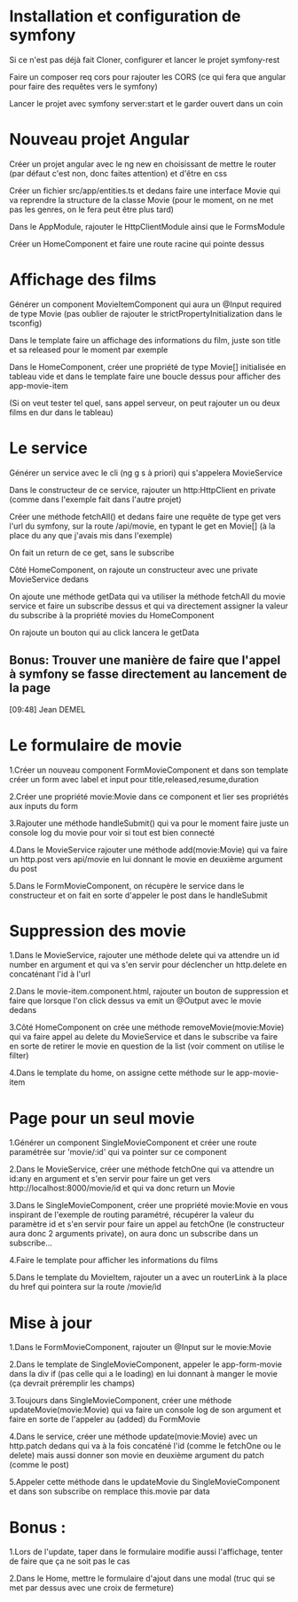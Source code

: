 # Installation et configuration de symfony

Si ce n'est pas déjà fait
Cloner, configurer et lancer le projet symfony-rest

Faire un composer req cors pour rajouter les CORS (ce qui fera que angular pour faire des requêtes vers le symfony)
	
Lancer le projet avec symfony server:start et le garder ouvert dans un coin


# Nouveau projet Angular

Créer un projet angular avec le ng new en choisissant de mettre le router (par défaut c'est non, donc faites attention) et d'être en css
	
Créer un fichier src/app/entities.ts et dedans faire une interface Movie qui va reprendre la structure de la classe Movie (pour le moment, on ne met pas les genres, on le fera peut être plus tard)
	
Dans le AppModule, rajouter le HttpClientModule ainsi que le FormsModule
	
Créer un HomeComponent et faire une route racine qui pointe dessus


# Affichage des films

Générer un component MovieItemComponent qui aura un @Input required de type Movie (pas oublier de rajouter le strictPropertyInitialization dans le tsconfig)
	
Dans le template faire un affichage des informations du film, juste son title et sa released pour le moment par exemple
	
Dans le HomeComponent, créer une propriété de type Movie[] initialisée en tableau vide et dans le template faire une boucle dessus pour afficher des app-movie-item
	
(Si on veut tester tel quel, sans appel serveur, on peut rajouter un ou deux films en dur dans le tableau)


# Le service
Générer un service avec le cli (ng g s à priori) qui s'appelera MovieService
	
Dans le constructeur de ce service, rajouter un http:HttpClient en private (comme dans l'exemple fait dans l'autre projet)
	
Créer une méthode fetchAll() et dedans faire une requête de type get vers l'url du symfony, sur la route /api/movie, en typant le get en Movie[] (à la place du any que j'avais mis dans l'exemple)
	
On fait un return de ce get, sans le subscribe
	
Côté HomeComponent, on rajoute un constructeur avec une private MovieService dedans
	
On ajoute une méthode getData qui va utiliser la méthode fetchAll du movie service et faire un subscribe dessus et qui va directement assigner la valeur du subscribe à la propriété movies du HomeComponent
	
On rajoute un bouton qui au click lancera le getData


## Bonus: Trouver une manière de faire que l'appel à symfony se fasse directement au lancement de la page


[09:48] Jean DEMEL
    

# Le formulaire de movie

1.Créer un nouveau component FormMovieComponent et dans son template créer un form avec label et input pour title,released,resume,duration
	
2.Créer une propriété movie:Movie dans ce component et lier ses propriétés aux inputs du form
	
3.Rajouter une méthode handleSubmit() qui va pour le moment faire juste un console log du movie pour voir si tout est bien connecté
	
4.Dans le MovieService rajouter une méthode add(movie:Movie) qui va faire un http.post vers api/movie en lui donnant le movie en deuxième argument du post
	
5.Dans le FormMovieComponent, on récupère le service dans le constructeur et on fait en sorte d'appeler le post dans le handleSubmit


# Suppression des movie

1.Dans le MovieService, rajouter une méthode delete qui va attendre un id number en argument et qui va s'en servir pour déclencher un http.delete en concaténant l'id à l'url
	
2.Dans le movie-item.component.html, rajouter un bouton de suppression et faire que lorsque l'on click dessus va emit un @Output avec le movie dedans
	
3.Côté HomeComponent on crée une méthode removeMovie(movie:Movie) qui va faire appel au delete du MovieService et dans le subscribe va faire en sorte de retirer le movie en question de la list (voir comment on utilise le filter)
	
4.Dans le template du home, on assigne cette méthode sur le app-movie-item


# Page pour un seul movie

1.Générer un component SingleMovieComponent et créer une route paramétrée sur 'movie/:id' qui va pointer sur ce component
	
2.Dans le MovieService, créer une méthode fetchOne qui va attendre un id:any en argument et s'en servir pour faire un get vers http://localhost:8000/movie/id et qui va donc return un Movie
	
3.Dans le SingleMovieComponent, créer une propriété movie:Movie en vous inspirant de l'exemple de routing paramétré, récupérer la valeur du paramètre id et s'en servir pour faire un appel au fetchOne (le constructeur aura donc 2 arguments private), on aura donc un subscribe dans un subscribe...
	
4.Faire le template pour afficher les informations du films
	
5.Dans le template du MovieItem, rajouter un a avec un routerLink à la place du href qui pointera sur la route /movie/id


# Mise à jour

1.Dans le FormMovieComponent, rajouter un @Input sur le movie:Movie
	
2.Dans le template de SingleMovieComponent, appeler le app-form-movie dans la div if (pas celle qui a le loading) en lui donnant à manger le movie (ça devrait préremplir les champs)
	
3.Toujours dans SingleMovieComponent, créer une méthode updateMovie(movie:Movie) qui va faire un console log de son argument et faire en sorte de l'appeler au (added) du FormMovie
	
4.Dans le service, créer une méthode update(movie:Movie) avec un http.patch dedans qui va à la fois concaténé l'id (comme le fetchOne ou le delete) mais aussi donner son movie en deuxième argument du patch (comme le post)
	
5.Appeler cette méthode dans le updateMovie du SingleMovieComponent et dans son subscribe on remplace this.movie par data

# Bonus :
1.Lors de l'update, taper dans le formulaire modifie aussi l'affichage, tenter de faire que ça ne soit pas le cas
	
2.Dans le Home, mettre le formulaire d'ajout dans une modal (truc qui se met par dessus avec une croix de fermeture)
